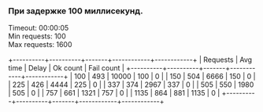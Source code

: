 ### При задержке 100 миллисекунд.

Timeout: 00:00:05 <br />
Min requests: 100 <br />
Max requests: 1600 <br />

+----------+----------+-------+------------+------------+
| Requests | Avg time | Delay |  Ok count  | Fail count |
+----------+----------+-------+------------+------------+
|      100 |      493 | 10000 |        100 |          0 |
|      150 |      504 |  6666 |        150 |          0 |
|      225 |      426 |  4444 |        225 |          0 |
|      337 |      374 |  2967 |        337 |          0 |
|      505 |      550 |  1980 |        505 |          0 |
|      757 |      661 |  1321 |        757 |          0 |
|     1135 |      864 |   881 |       1135 |          0 |
+----------+----------+-------+------------+------------+

